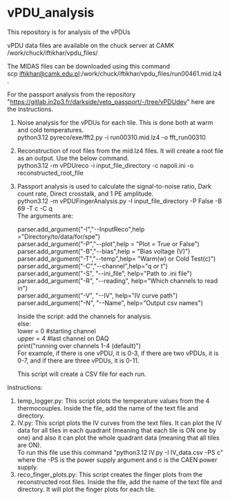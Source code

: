 # vPDU_analysis
This repository is for analysis of the vPDUs

vPDU data files are available on the chuck server at CAMK  
/work/chuck/iftikhar/vpdu_files/  

The MIDAS files can be downloaded using this command  
scp iftikhar@camk.edu.pl:/work/chuck/iftikhar/vpdu_files/run00461.mid.lz4 .


For the passport analysis from the repository "https://gitlab.in2p3.fr/darkside/veto_passport/-/tree/vPDUdev" here are the instructions.
1. Noise analysis for the vPDUs for each tile. This is done both at warm and cold temperatures.  
   python3.12 pyreco/exe/fft2.py -i run00310.mid.lz4 -o fft_run00310
2. Reconstruction of root files from the mid.lz4 files. It will create a root file as an output. Use the below command.  
   python3.12 -m vPDUreco -i input_file_directory -c napoli.ini -o reconstructed_root_file
3. Passport analysis is used to calculate the signal-to-noise ratio, Dark count rate, Direct crosstalk, and 1 PE amplitude.  
   python3.12 -m vPDUFingerAnalysis.py  -I input_file_directory -P False -B 69 -T c -C q  
   The arguments are:  
   
    parser.add_argument("-I","--InputReco",help ="Directory/to/data/for/spe")  
    parser.add_argument("-P","--plot",help = "Plot = True or False")  
    parser.add_argument("-B","--bias",help = "Bias voltage (V)")  
    parser.add_argument("-T","--temp",help= "Warm(w) or Cold Test(c)")  
    parser.add_argument("-C","--channel",help="q or t")  
    parser.add_argument("-S", "--ini_file", help="Path to .ini file")  
    parser.add_argument("-R", "--reading", help="Which channels to read in")  
    parser.add_argument("-V", "--IV", help="IV curve path")  
    parser.add_argument("-N", "--Name", help="Output csv names")

    Inside the script: add the channels for analysis.  
   else:  
      lower = 0 #starting channel  
      upper = 4 #last channel on DAQ  
      print("running over channels 1-4 (default)")  
   For example, if there is one vPDU, it is 0-3, if there are two vPDUs, it is 0-7, and if there are three vPDUs, it is 0-11.  
   
   This script will create a CSV file for each run.





Instructions:
1. temp_logger.py: This script plots the temperature values from the 4 thermocouples. Inside the file, add the name of the text file and directory.  
2. IV.py: This script plots the IV curves from the text files. It can plot the IV data for all tiles in each quadrant (meaning that each tile is ON one by one) and also it can plot the whole quadrant data (meaning that all tiles are ON).   
   To run this file use this command "python3.12 IV.py -I IV_data.csv -PS c" where the -PS is the power supply argument and c is the CAEN power supply.  
3. reco_finger_plots.py: This script creates the finger plots from the reconstructed root files. Inside the file, add the name of the text file and directory. It will plot the finger plots for each tile.  
